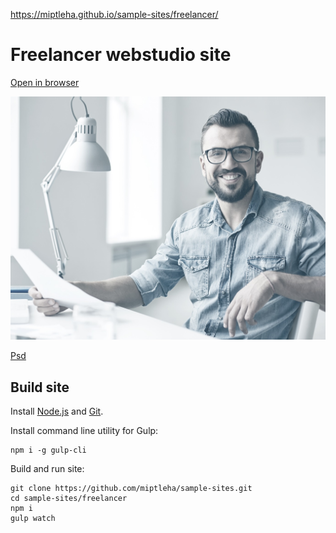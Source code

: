https://miptleha.github.io/sample-sites/freelancer/

# Freelancer webstudio site

[Open in browser](https://miptleha.github.io/sample-sites/freelancer/)

![Freelancer](img/Photo.jpg)

[Psd](https://github.com/miptleha/sample-sites/blob/master/Found/freelancer/freelancer.psd?raw=true)

## Build site

Install [Node.js](https://nodejs.org) and [Git](https://git-scm.com/).

Install command line utility for Gulp:
```
npm i -g gulp-cli
```

Build and run site:
```
git clone https://github.com/miptleha/sample-sites.git
cd sample-sites/freelancer
npm i
gulp watch
```
